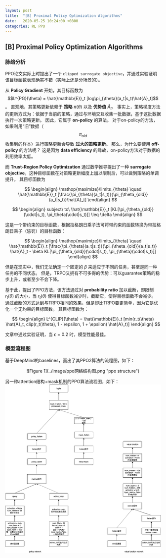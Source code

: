 ```yaml
---
layout: post
title:  "[B] Proximal Policy Optimization Algorithms"
date:   2020-05-25 10:24:00 +0800
categories: RL PPO
---
```


## [B] Proximal Policy Optimization Algorithms
### 脉络分析
PPO论文实际上时提出了一个 `clipped surrogate objective`，并通过实验证明该目标函数表现确实不错（实际上还是分场景的）。

从 **Policy Gradient** 开始，其目标函数为 $$L^{PG}(\theta) = \hat{\mathbb{E}}_t [log\pi_{\theta}(a_t|s_t)\hat{A}_t]$$。
直观地，其策略更新依赖于 **策略** $\pi(\theta)$ 以及 **优势值**  $\hat{A}_t$。
事实上，策略梯度方法的更新方式为：依据于当前的策略，通过与环境交互收集一批数据，基于这批数据执行一次策略更新。
因此，它属于 **on-policy** 的算法。
对于on-policy的方法，如果利用“旧”数据（$$\pi_{old}$$ 收集到的样本）进行策略更新会导致 **过大的策略更新**。
那么，为什么要使用 **off-policy** 的方法呢？
这是因为 **data efficiency** 的缘故，on-policy方法对于数据的利用效率太低。

而 **Trust-Region Policy Optimization** 通过数学推导提出了一种 **surrogate objective**，这种目标函数在对策略更新幅度上加以限制后，可以做到策略的单调提升。
其目标函数为 

$$
\begin{align}
\mathop{maximize}\limits_{\theta} \quad \hat{\mathbb{E}}_t [\frac{\pi_{\theta}(a_t|s_t)}{\pi_{\theta_{old}}(a_t|s_t)}\hat{A}_t]
\end{align}
$$

$$
\begin{align}
subject\ to\ \hat{\mathbb{E}}_t [KL[\pi_{\theta_{old}}(\cdot|s_t), \pi_\theta(\cdot|s_t)]] \leq \delta
\end{align}
$$

这是一个带约束的目标函数，根据拉格朗日乘子法可将带约束的函数转换为带拉格朗日乘子（惩罚）的目标函数：

$$
\begin{align}
\mathop{maximize}\limits_{\theta} \quad \hat{\mathbb{E}}_t [\frac{\pi_{\theta}(a_t|s_t)}{\pi_{\theta_{old}}(a_t|s_t)} \hat{A}_t - \beta KL[\pi_{\theta_{old}}(\cdot|s_t), \pi_{\theta}(\cdot|s_t)]]
\end{align}
$$

但是在现实中，我们无法确定一个固定的 $\beta$ 来适应于不同的任务，甚至是同一种任务的不同状态。
但是，TRPO又拥有不可多得的优势：可以guarantee策略的稳步上升，或者至少不会下降。

基于此，提出了PPO方法，该方法通过对 **probability ratio** 加以截断，即限制 $r_t(\theta)$ 的大小，当 $r_t(\theta)$ 使得目标函数减少时，截断它，使得目标函数不会减少。
通过截断的方式达到与TRPO相同的效果，但是却比TRPO要更简单，因为它是优化一个无约束的目标函数。
其目标函数为：

$$
\begin{align}
L^{CLIP}(\theta) = \hat{\mathbb{E}}_t [min(r_t(\theta) \hat{A}_t, clip(r_t(\theta), 1 - \epsilon, 1 + \epsilon) \hat{A}_t)]
\end{align}
$$

文章中通过实验证明，当 $\epsilon = 0.2$ 时，模型性能最佳。

### 模型流程图
基于DeepMind的baselines，画出了其PPO2算法的流程图，如下：  
<div align=center> ![Figure 1](../image/ppo网络结构图.png "ppo structure") </div>

另一种attention结构+mask机制的PPO算法流程图，如下：
![Figure 2](../image/alpha-star-ppo网络结构图.png "attention structure")
